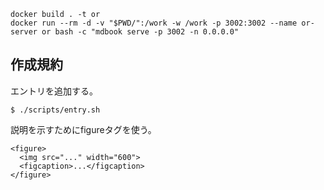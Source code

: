 ```shell
docker build . -t or
docker run --rm -d -v "$PWD/":/work -w /work -p 3002:3002 --name or-server or bash -c "mdbook serve -p 3002 -n 0.0.0.0"
```

## 作成規約

エントリを追加する。

```shell
$ ./scripts/entry.sh
```

説明を示すためにfigureタグを使う。

```
<figure>
  <img src="..." width="600">
  <figcaption>...</figcaption>
</figure>
```
